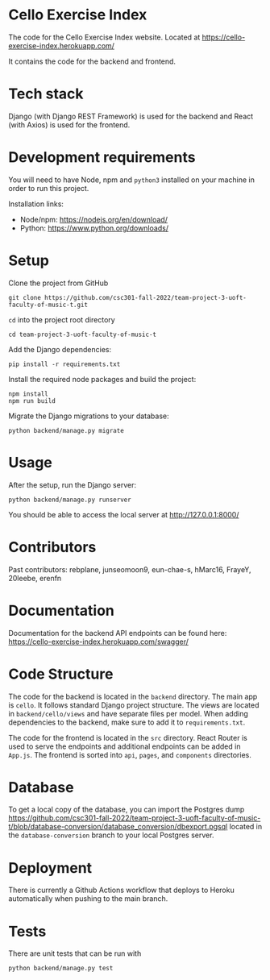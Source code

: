 # Cello Exercise Index

The code for the Cello Exercise Index website. Located at https://cello-exercise-index.herokuapp.com/ 

It contains the code for the backend and frontend.

# Tech stack
Django (with Django REST Framework) is used for the backend and React (with Axios) is used for the frontend.

# Development requirements
You will need to have Node, npm and `python3` installed on your machine in order to run this project.

Installation links:
* Node/npm: https://nodejs.org/en/download/
* Python: https://www.python.org/downloads/

# Setup
Clone the project from GitHub 
```
git clone https://github.com/csc301-fall-2022/team-project-3-uoft-faculty-of-music-t.git
 ```
`cd` into the project root directory
```
cd team-project-3-uoft-faculty-of-music-t
```

Add the Django dependencies:
```
pip install -r requirements.txt
```

Install the required node packages and build the project:
```
npm install
npm run build
```

Migrate the Django migrations to your database:
```
python backend/manage.py migrate
```

# Usage
After the setup, run the Django server:
```
python backend/manage.py runserver
```

You should be able to access the local server at http://127.0.0.1:8000/

# Contributors

Past contributors: rebplane, junseomoon9, eun-chae-s, hMarc16, FrayeY, 20leebe, erenfn

# Documentation

Documentation for the backend API endpoints can be found here: https://cello-exercise-index.herokuapp.com/swagger/

# Code Structure

The code for the backend is located in the `backend` directory. The main app is `cello`. It follows standard Django project structure. The views are located in `backend/cello/views` and have separate files per model. When adding dependencies to the backend, make sure to add it to `requirements.txt`.

The code for the frontend is located in the `src` directory. React Router is used to serve the endpoints and additional endpoints can be added in `App.js`. The frontend is sorted into `api`, `pages`, and `components` directories. 

# Database

To get a local copy of the database, you can import the Postgres dump https://github.com/csc301-fall-2022/team-project-3-uoft-faculty-of-music-t/blob/database-conversion/database_conversion/dbexport.pgsql located in the `database-conversion` branch to your local Postgres server.

# Deployment

There is currently a Github Actions workflow that deploys to Heroku automatically when pushing to the main branch.

# Tests

There are unit tests that can be run with
```
python backend/manage.py test
```
